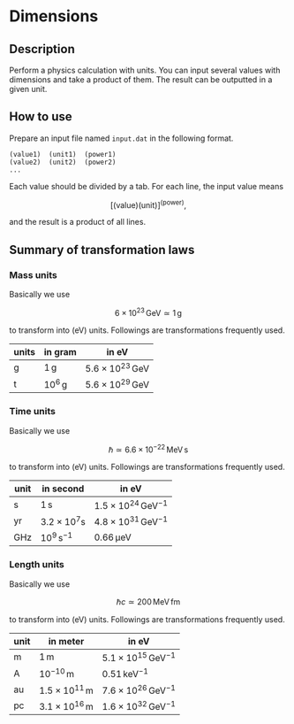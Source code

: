 # Dimensions

## Description

Perform a physics calculation with units.
You can input several values with dimensions and take a product of them.
The result can be outputted in a given unit.

## How to use

Prepare an input file named `input.dat` in the following format.

```
(value1)  (unit1)  (power1)
(value2)  (unit2)  (power2)
...
```

Each value should be divided by a tab.
For each line, the input value means

$$
\left[ \mathrm{(value)} \mathrm{(unit)} \right]^{\mathrm{(power)}},
$$

and the result is a product of all lines.

## Summary of transformation laws

### Mass units

Basically we use

$$
6\times 10^{23} \,\mathrm{GeV} \simeq 1\,\mathrm{g}
$$

to transform into (eV) units. Followings are transformations frequently used.

units | in gram | in eV
--|---|--
g | $1\,\mathrm{g}$ | $5.6\times 10^{23}\,\mathrm{GeV}$  
t | $10^6\,\mathrm{g}$ | $5.6\times 10^{29}\,\mathrm{GeV}$

### Time units

Basically we use

``` math
\hbar \simeq 6.6 \times 10^{-22} \,\mathrm{MeV}\,\mathrm{s}
```

to transform into (eV) units.
Followings are transformations frequently used.

unit  |  in second  | in eV
--|--|--
s | $1\,\mathrm{s}$ | $1.5\times 10^{24}\,\mathrm{GeV}^{-1}$
yr | $3.2\times 10^7 \mathrm{s}$ | $4.8\times 10^{31}\,\mathrm{GeV}^{-1}$
GHz | $10^9\,\mathrm{s}^{-1}$ | $0.66\,\mathrm{\mu eV}$

### Length units

Basically we use

  ``` math
  \hbar c \simeq 200\,\mathrm{MeV}\,\mathrm{fm}
  ```
to transform into (eV) units.
Followings are transformations frequently used.

unit | in meter | in eV
--|---|--
m | $1\,\mathrm{m}$ | $5.1\times 10^{15}\,\mathrm{GeV}^{-1}$
A | $10^{-10}\,\mathrm{m}$ | $0.51\,\mathrm{keV}^{-1}$
au | $1.5\times 10^{11}\,\mathrm{m}$ | $7.6\times 10^{26}\,\mathrm{GeV}^{-1}$
pc | $3.1\times 10^{16}\,\mathrm{m}$ | $1.6\times 10^{32}\,\mathrm{GeV}^{-1}$
